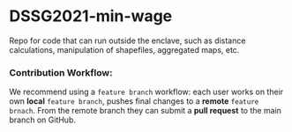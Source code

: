 # DSSG2021-min-wage

Repo for code that can run outside the enclave, such as distance calculations, manipulation of shapefiles, aggregated maps, etc.

### Contribution Workflow:
We recommend using a `feature branch` workflow: each user works on their own **local** `feature branch`, pushes final changes to a **remote** `feature brnach`. From the remote branch they can submit a **pull request** to the main branch on GitHub.

